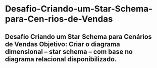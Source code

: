 # Desafio-Criando-um-Star-Schema-para-Cen-rios-de-Vendas
## Desafio Criando um Star Schema para Cenários de Vendas  Objetivo:  Criar o diagrama dimensional – star schema – com base no diagrama relacional disponibilizado.
